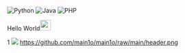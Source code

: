 ![Python](https://img.shields.io/badge/-Python-192133?style=flat-square&logo=python&logoColor=white)
![Java](https://img.shields.io/badge/-Java-192133?style=flat-square&logo=figma&logoColor=white)
![PHP](https://img.shields.io/badge/-PHP-192133?style=flat-square&logo=figma&logoColor=white)


 Hello World<img src="https://media.giphy.com/media/hvRJCLFzcasrR4ia7z/giphy.gif" width="25px">

1
[<img src="[header.png](https://github.com/main1o/main1o/raw/main/header.png)">](https://github.com/main1o/main1o/raw/main/header.png)
https://github.com/main1o/main1o/raw/main/header.png
